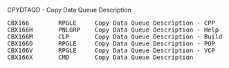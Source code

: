 CPYDTAQD - Copy Data Queue Description
<pre>
CBX166        RPGLE     Copy Data Queue Description - CPP
CBX166H       PNLGRP    Copy Data Queue Description - Help
CBX166M       CLP       Copy Data Queue Description - Build commands
CBX166O       RPGLE     Copy Data Queue Description - POP
CBX166V       RPGLE     Copy Data Queue Description - VCP
CBX166X       CMD       Copy Data Queue Description 
</pre>
